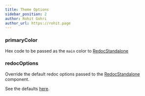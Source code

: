 ```yaml
---
title: Theme Options
sidebar_position: 2
author: Rohit Gohri
author_url: https://rohit.page
---
```


### primaryColor

Hex code to be passed as the `main` color to [RedocStandalone](https://github.com/redocly/redoc#usage-as-a-react-component)

### redocOptions

Override the default redoc options passed to the [RedocStandalone](https://github.com/redocly/redoc#usage-as-a-react-component) component.

See the defaults [here](https://github.com/rohit-gohri/redocusaurus/blob/releases/v0/packages/docusaurus-theme-redoc/src/redocData.ts#L5-L12).
